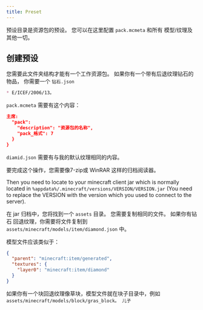 ```yaml
---
title: Preset
---
```


预设目录是资源包的预设。 您可以在这里配置 `pack.mcmeta` 和所有 模型/纹理及其他一切。

## 创建预设

您需要此文件夹结构才能有一个工作资源包。 如果你有一个带有后退纹理钻石的物品， 你需要一个 `钻石.json`

```markdown
* E/ICEF/2006/13。
```

`pack.mcmeta` 需要有这个内容：

```json title="pack.mcmeta"
主席:
  "pack":
    "description": "资源包的名称",
    "pack_格式": 7
  }
}
```

`diamid.json` 需要有与我的默认纹理相同的内容。

要完成这个操作，您需要像7-zip或 WinRAR 这样的归档阅读器。

Then you need to locate to your minecraft client jar which is normally located in `%appdata%/.minecraft/versions/VERSION/VERSION.jar` (You need to replace the VERSION with the version which you used to connect to the server).

在 jar 归档中，您将找到一个 `assets` 目录。 您需要复制相同的文件。 如果你有钻石 回退纹理，你需要将文件复制到 `assets/minecraft/models/item/diamond.json` 中。

模型文件应该类似于：

```json title="assets/minecraft/models/item/diamond.json"
{
  "parent": "minecraft:item/generated",
  "textures": {
    "layer0": "minecraft:item/diamond"
  }
}
```

如果你有一个块回退纹理像草块，模型文件就在块子目录中，例如 `assets/minecraft/models/block/gras_block。 儿子`
